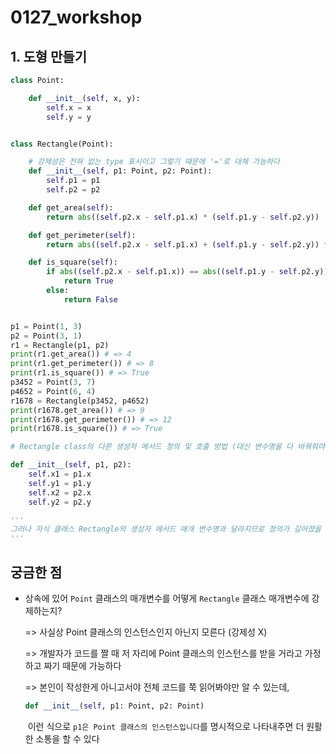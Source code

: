 # 0127_workshop



## 1. 도형 만들기

```python
class Point:

    def __init__(self, x, y):
        self.x = x
        self.y = y


class Rectangle(Point):

    # 강제성은 전혀 없는 type 표시이고 그렇기 때문에 '='로 대체 가능하다
    def __init__(self, p1: Point, p2: Point):
        self.p1 = p1
        self.p2 = p2

    def get_area(self):
        return abs((self.p2.x - self.p1.x) * (self.p1.y - self.p2.y))

    def get_perimeter(self):
        return abs((self.p2.x - self.p1.x) + (self.p1.y - self.p2.y)) * 2

    def is_square(self):
        if abs((self.p2.x - self.p1.x)) == abs((self.p1.y - self.p2.y)):
            return True
        else:
            return False


p1 = Point(1, 3)
p2 = Point(3, 1)
r1 = Rectangle(p1, p2)
print(r1.get_area()) # => 4
print(r1.get_perimeter()) # => 8
print(r1.is_square()) # => True
p3452 = Point(3, 7)
p4652 = Point(6, 4)
r1678 = Rectangle(p3452, p4652)
print(r1678.get_area()) # => 9
print(r1678.get_perimeter()) # => 12
print(r1678.is_square()) # => True
```

```python
# Rectangle class의 다른 생성자 메서드 정의 및 호출 방법 (대신 변수명을 다 바꿔줘야 한다)

def __init__(self, p1, p2):
	self.x1 = p1.x
	self.y1 = p1.y
	self.x2 = p2.x
	self.y2 = p2.y

'''
그러나 자식 클래스 Rectangle의 생성자 메서드 매개 변수명과 달라지므로 정의가 길어졌을 때 코드가 쉽게 꼬이거나 가독성이 떨어질 가능성이 높다.
'''
```



## 궁금한 점

- 상속에 있어 `Point` 클래스의 매개변수를 어떻게 `Rectangle` 클래스 매개변수에 강제하는지? 

  => 사실상 Point 클래스의 인스턴스인지 아닌지 모른다 (강제성 X)
  
  => 개발자가 코드를 짤 때 저 자리에 Point 클래스의 인스턴스를 받을 거라고 가정하고 짜기 때문에 가능하다
  
  => 본인이 작성한게 아니고서야 전체 코드를 쭉 읽어봐야만 알 수 있는데,
  
  ```python
  def __init__(self, p1: Point, p2: Point)
  ```
  
  ​	이런 식으로 `p1은 Point 클래스의 인스턴스입니다`를 명시적으로 나타내주면 더 원활한 소통을 할 수 있다